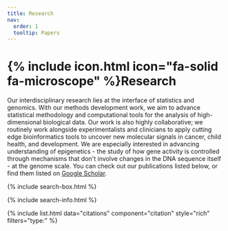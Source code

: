 ```yaml
---
title: Research
nav:
  order: 1
  tooltip: Papers
---
```


# {% include icon.html icon="fa-solid fa-microscope" %}Research

Our interdisciplinary research lies at the interface of statistics and genomics. With our methods development work, we aim to advance statistical methodology and computational tools for the analysis of high-dimensional biological data. Our work is also highly collaborative; we routinely work alongside experimentalists and clinicians to apply cutting edge bioinformatics tools to uncover new molecular signals in cancer, child health, and development. We are especially interested in advancing understanding of epigenetics - the study of how gene activity is controlled through mechanisms that don't involve changes in the DNA sequence itself - at the genome scale. You can check out our publications listed below, or find them listed on [Google Scholar](https://scholar.google.ca/citations?user=spd-KjUAAAAJ&hl=en).


{% include search-box.html %}

{% include search-info.html %}

{% include list.html data="citations" component="citation" style="rich" filters="type:" %}
